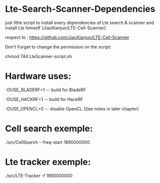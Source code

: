 # Lte-Search-Scanner-Dependencies
just little script to install every dependencies of Lte search &amp; scanner and install Lte himself (JiaoXianjun/LTE-Cell-Scanner) 

respect to : https://github.com/JiaoXianjun/LTE-Cell-Scanner

Don't Forget to change the permission on the script: 

chmod 744 LteScanner-script.sh


# Hardware uses:

-DUSE_BLADERF=1   -- build for BladeRF

-DUSE_HACKRF=1    -- build for HackRF

-DUSE_OPENCL=0    -- disable OpenCL (See notes in later chapter)


# Cell search exemple:

./src/CellSearch --freq-start 1890000000

# Lte tracker exemple:

./src/LTE-Tracker -f 1890000000
